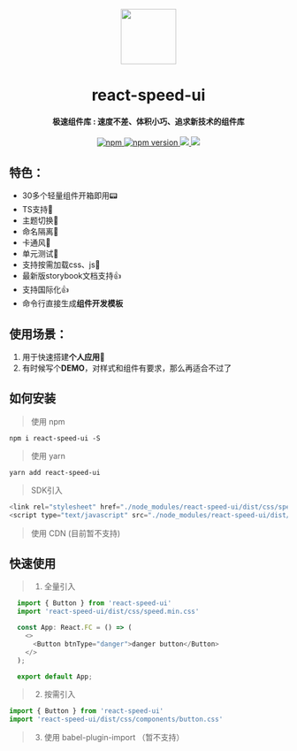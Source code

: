 <p align="center">
<img src="https://cdn.lijinke.cn/logo.png" width="100"/>
</p>

<h1 align="center">
react-speed-ui
</h1>

<h4 align="center">
 极速组件库 : 速度不差、体积小巧、追求新技术的组件库
</h4>

<p align="center">
  <a href="https://www.npmjs.com/package/react-speed-ui" title="npm">
    <img src="https://img.shields.io/npm/dm/react-speed-ui.svg?style=for-the-badge" alt="npm"/>
  </a>
   <a href="https://badge.fury.io/js/react-speed-ui" title="npm">
    <img src="https://img.shields.io/npm/v/react-speed-ui.svg?style=for-the-badge" alt="npm version"/>
  </a>
  <a href="https://isitmaintained.com/project/react-speed-ui/react-speed-ui">
    <img src="https://img.shields.io/github/issues/ccj-007/react-speed-ui.svg?style=for-the-badge"/>
  </a>
  <a href="https://github.com/react-speed-ui/react-speed-ui">
    <img src="https://img.shields.io/github/stars/ccj-007/react-speed-ui.svg?style=for-the-badge" />
  </a>
</p>


## 特色：

- 30多个轻量组件开箱即用📟
- TS支持💎
- 主题切换💱 
- 命名隔离🔞
- 卡通风🔫
- 单元测试📧
- 支持按需加载css、js🎉
- 最新版storybook文档支持👍
- 支持国际化👍
- 命令行直接生成**组件开发模板**

## 使用场景： 

1. 用于快速搭建**个人应用**📨
2. 有时候写个**DEMO**，对样式和组件有要求，那么再适合不过了

## 如何安装

> 使用 npm 
```
npm i react-speed-ui -S
```

> 使用 yarn
```
yarn add react-speed-ui
```

> SDK引入
```js
<link rel="stylesheet" href="./node_modules/react-speed-ui/dist/css/speed.min.css">
<script type="text/javascript" src="./node_modules/react-speed-ui/dist/lib/speed.js"></script>
```

> 使用 CDN (目前暂不支持)


## 快速使用
> 1. 全量引入

```js
  import { Button } from 'react-speed-ui'
  import 'react-speed-ui/dist/css/speed.min.css'

  const App: React.FC = () => (
    <>
      <Button btnType="danger">danger button</Button>
    </>
  );

  export default App;
```


> 2. 按需引入

```js
import { Button } from 'react-speed-ui'
import 'react-speed-ui/dist/css/components/button.css'
```

> 3. 使用 babel-plugin-import （暂不支持）

